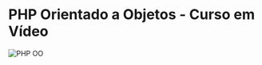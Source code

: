 # PHP Orientado a Objetos - Curso em Vídeo
![PHP OO](https://github.com/vinicius-alcantara/orlandoCity-Site/blob/master/img/publicidades/phpoo.png)
